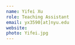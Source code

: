 ```yaml
---
name: Yifei Xu
role: Teaching Assistant
email: yx3590[at]nyu.edu
website: 
photo: Yifei.jpg
---
```

